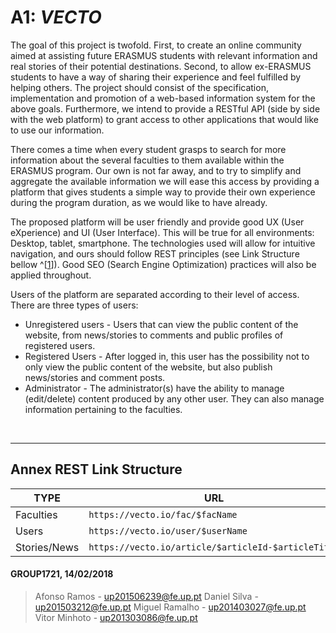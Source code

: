 # A1: ***VECTO***


The goal of this project is twofold. First, to create an online community aimed at assisting future ERASMUS students with relevant information and real stories of their potential destinations. Second, to allow ex-ERASMUS students to have a way of sharing their experience and feel fulfilled by helping others. The project should consist of the specification, implementation and promotion of a web-based information system for the above goals. Furthermore, we intend to provide a RESTful API (side by side with the web platform) to grant access to other applications that would like to use our information.

There comes a time when every student grasps to search for more information about the several faculties to them available within the ERASMUS program. Our own is not far away, and to try to simplify and aggregate the available information we will ease this access by providing a platform that gives students a simple way to provide their own experience during the program duration, as we would like to have already.

The proposed platform will be user friendly and provide good UX (User eXperience) and UI (User Interface). This will be true for all environments: Desktop, tablet, smartphone. The technologies used will allow for intuitive navigation, and ours should follow REST principles (see Link Structure bellow ^[[1](#Annex-REST-Link-Structure)]). Good SEO (Search Engine Optimization) practices will also be applied throughout. 

Users of the platform are separated according to their level of access. There are three types of users:
 * Unregistered users - Users that can view the public content of the website, from news/stories to comments and public profiles of registered users.
 * Registered Users - After logged in, this user has the possibility not to only view the public content of the website, but also publish news/stories and comment posts.
 * Administrator - The administrator(s) have the ability to manage (edit/delete) content produced by any other user. They can also manage information pertaining to the faculties.

 
***
 
## Annex REST Link Structure

| TYPE        | URL                                            		|
|------       |----                                            		|
|Faculties    | `https://vecto.io/fac/$facName`                 	|
|Users        | `https://vecto.io/user/$userName`               	|
|Stories/News | `https://vecto.io/article/$articleId-$articleTitle` |

 
#### GROUP1721, 14/02/2018

 > Afonso Ramos - up201506239@fe.up.pt
 > Daniel Silva - up201503212@fe.up.pt
 > Miguel Ramalho - up201403027@fe.up.pt
 > Vitor Minhoto - up201303086@fe.up.pt
